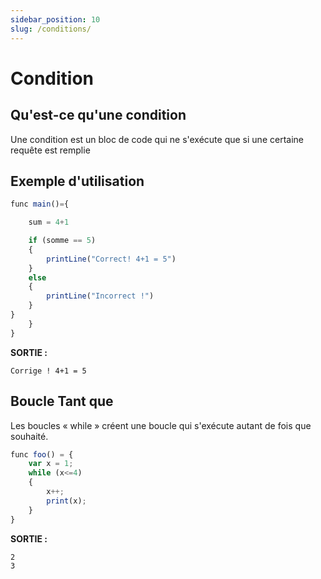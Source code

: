 ```yaml
---
sidebar_position: 10
slug: /conditions/
---
```


# Condition

## Qu'est-ce qu'une condition

Une condition est un bloc de code qui ne s'exécute que si une certaine requête est remplie

## Exemple d'utilisation

```jsx
func main()={

    sum = 4+1

    if (somme == 5)
    {
        printLine("Correct! 4+1 = 5")
    }
    else
    {
        printLine("Incorrect !")
    }
}
    }
}
```

**SORTIE :**

`Corrige ! 4+1 = 5`

## Boucle Tant que

Les boucles « while » créent une boucle qui s'exécute autant de fois que souhaité.

```jsx
func foo() = {
    var x = 1;
    while (x<=4)
    {
        x++;
        print(x);
    }
}
```

**SORTIE :**

```
2
3
```
